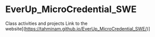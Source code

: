 # EverUp_MicroCredential_SWE
Class activities and projects
Link to the website[(https://tahminam.github.io/EverUp_MicroCredential_SWE/)]
